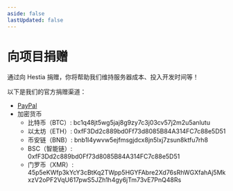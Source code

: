 ```yaml
---
aside: false
lastUpdated: false
---
```


# 向项目捐赠

通过向 Hestia 捐赠，你将帮助我们维持服务器成本、投入开发时间等！

以下是我们的官方捐赠渠道：

- [PayPal](https://www.paypal.com/donate/?cmd=_s-xclick&hosted_button_id=ST87LQH2CHGLA)
- 加密货币
  - 比特币（BTC）: bc1q48jt5wg5jaj8g9zy7c3j03cv57j2m2u5anlutu
  - 以太坊（ETH）: 0xfF3Dd2c889bd0Ff73d8085B84A314FC7c88e5D51
  - 币安链（BNB）: bnb1l4ywvw5ejfmsgjdcx8jn5lxj7zsun8ktfu7rh8
  - BSC（智能链）: 0xfF3Dd2c889bd0Ff73d8085B84A314FC7c88e5D51
  - 门罗币（XMR）: 45p5eKWfp3kYcY3cBtKq2TWpp5HGYFAbre2Xd76sRhWGXfahAj5MkxzV2oPF2VqU617pwS5JZh1h4gy6jTm73vE7PnQ48Rs
